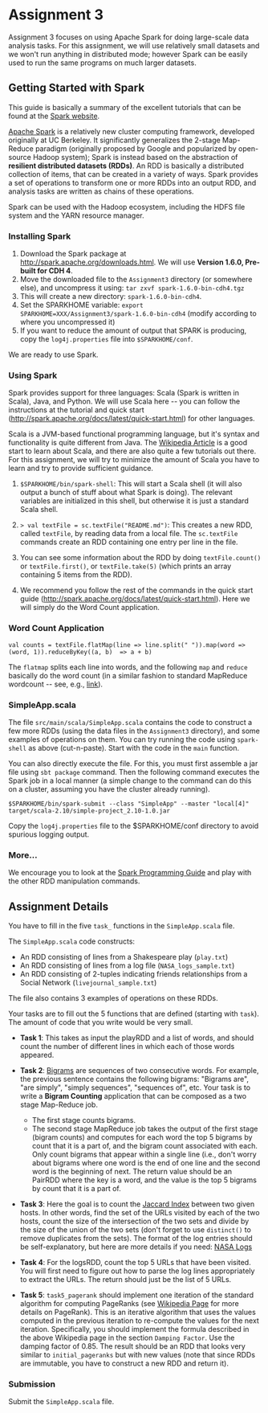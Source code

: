 # Assignment 3

Assignment 3 focuses on using Apache Spark for doing large-scale data analysis tasks. For this assignment, we will use relatively small datasets and  we won't run anything in distributed mode; however Spark can be easily used to run the same programs on much larger datasets.

## Getting Started with Spark

This guide is basically a summary of the excellent tutorials that can be found at the [Spark website](http://spark.apache.org).

[Apache Spark](https://spark.apache.org) is a relatively new cluster computing framework, developed originally at UC Berkeley. It significantly generalizes
the 2-stage Map-Reduce paradigm (originally proposed by Google and popularized by open-source Hadoop system); Spark is instead based on the abstraction of **resilient distributed datasets (RDDs)**. An RDD is basically a distributed collection 
of items, that can be created in a variety of ways. Spark provides a set of operations to transform one or more RDDs into an output RDD, and analysis tasks are written as
chains of these operations.

Spark can be used with the Hadoop ecosystem, including the HDFS file system and the YARN resource manager. 

### Installing Spark

1. Download the Spark package at http://spark.apache.org/downloads.html. We will use **Version 1.6.0, Pre-built for CDH 4**.
2. Move the downloaded file to the `Assignment3` directory (or somewhere else), and uncompress it using: 
`tar zxvf spark-1.6.0-bin-cdh4.tgz`
3. This will create a new directory: `spark-1.6.0-bin-cdh4`. 
4. Set the SPARKHOME variable: `export SPARKHOME=XXX/Assignment3/spark-1.6.0-bin-cdh4` (modify according to where you uncompressed it)
5. If you want to reduce the amount of output that SPARK is producing, copy the `log4j.properties` file into `$SPARKHOME/conf`.

We are ready to use Spark. 

### Using Spark

Spark provides support for three languages: Scala (Spark is written in Scala), Java, and Python. We will use Scala here -- you can follow the instructions at the tutorial
and quick start (http://spark.apache.org/docs/latest/quick-start.html) for other languages. 

Scala is a JVM-based functional programming language, but it's syntax and functionality is quite different from Java. 
The [Wikipedia Article](http://en.wikipedia.org/wiki/Scala_%28programming_language%29) is a good start to learn about Scala, 
and there are also quite a few tutorials out there. For this assignment, we will try to minimize the amount of Scala you have
to learn and try to provide sufficient guidance.


1. `$SPARKHOME/bin/spark-shell`: This will start a Scala shell (it will also output a bunch of stuff about what Spark is doing). The relevant variables are initialized in this shell, but otherwise it is just a standard Scala shell.

2. `> val textFile = sc.textFile("README.md")`: This creates a new RDD, called `textFile`, by reading data from a local file. The `sc.textFile` commands create an RDD
containing one entry per line in the file.

3. You can see some information about the RDD by doing `textFile.count()` or `textFile.first()`, or `textFile.take(5)` (which prints an array containing 5 items from the
        RDD).

4. We recommend you follow the rest of the commands in the quick start guide (http://spark.apache.org/docs/latest/quick-start.html). Here we will simply do the Word Count
application.

### Word Count Application

`val counts = textFile.flatMap(line => line.split(" ")).map(word => (word, 1)).reduceByKey((a, b)  => a + b)`

The `flatmap` splits each line into words, and the following `map` and `reduce` basically do the word count (in a similar fashion to standard MapReduce wordcount -- see, e.g., [link](http://kickstarthadoop.blogspot.com/2011/04/word-count-hadoop-map-reduce-example.html)).

### SimpleApp.scala

The file `src/main/scala/SimpleApp.scala` contains the code to construct a few more RDDs (using the data files in the `Assignment3` directory), and some examples of operations on them. You can try running the code using `spark-shell` as above (cut-n-paste). Start with the code in the `main` function.

You can also directly execute the file. For this, you must first assemble a jar file using `sbt package` command.
Then the following command executes the Spark job in a local manner (a simple change to the command can do this on a cluster, assuming you have
the cluster already running).

`$SPARKHOME/bin/spark-submit --class "SimpleApp" --master "local[4]" target/scala-2.10/simple-project_2.10-1.0.jar`

Copy the `log4j.properties` file to the $SPARKHOME/conf directory to avoid spurious logging output.



### More...

We encourage you to look at the [Spark Programming Guide](https://spark.apache.org/docs/latest/programming-guide.html) and play with the other RDD manipulation commands. 



## Assignment Details

You have to fill in the five `task_` functions in the `SimpleApp.scala` file.

The `SimpleApp.scala` code constructs:
* An RDD consisting of lines from a Shakespeare play (`play.txt`)
* An RDD consisting of lines from a log file (`NASA_logs_sample.txt`)
* An RDD consisting of 2-tuples indicating friends relationships from a Social Network (`livejournal_sample.txt`)

The file also contains 3 examples of operations on these RDDs. 

Your tasks are to fill out the 5 functions that are defined (starting with `task`). The amount of code that you 
write would be very small.

* **Task 1**: This takes as input the playRDD and a list of words, and should count the number of different lines in which each of those words appeared.

* **Task 2**:  [Bigrams](http://en.wikipedia.org/wiki/Bigram) are sequences of two consecutive words. For example, the previous sentence contains the following bigrams: "Bigrams
are", "are simply", "simply sequences", "sequences of", etc.
Your task is to write a **Bigram Counting** application that can be composed as a two stage Map-Reduce job. 
	- The first stage counts bigrams.
	- The second stage MapReduce job takes the output of the first stage (bigram counts) and computes for each word the top 5 bigrams by count that it is a part of, and the bigram count associated with each.
Only count bigrams that appear within a single line (i.e., don't worry about bigrams where one word is the end of one line and the second word is the beginning of next.
The return value should be an PairRDD where the key is a word, and the value is the top 5 bigrams by count that it is a part of.

* **Task 3**: Here the goal is to count the [Jaccard Index](https://en.wikipedia.org/wiki/Jaccard_index) between two given hosts. In other words, find the set of the URLs visited by each of the two hosts, count the size of the
intersection of the two sets and divide by the size of the union of the two sets (don't forget to use `distinct()` to remove duplicates from the sets). The format of the log entries should be self-explanatory, but here are more details if you need: [NASA Logs](http://ita.ee.lbl.gov/html/contrib/NASA-HTTP.html)

* **Task 4**: For the logsRDD, count the top 5 URLs that have been visited.  You will first need to figure out how to parse the log lines appropriately to extract the URLs. The return should just be the list of 5 URLs.

* **Task 5**: `task5_pagerank` should implement one iteration of the standard algorithm for computing PageRanks (see [Wikipedia Page](https://en.wikipedia.org/wiki/PageRank) for more details on PageRank). This is an iterative algorithm that uses the values computed in the previous iteration to re-compute the values for the next iteration. Specifically, you should implement the formula described in the above Wikipedia page in the section `Damping Factor`. Use the damping factor of 0.85. The result should be an RDD that looks very similar to `initial_pageranks` but with new values (note that since RDDs are immutable, you have to construct a new RDD and return it).

### Submission

Submit the `SimpleApp.scala` file.
